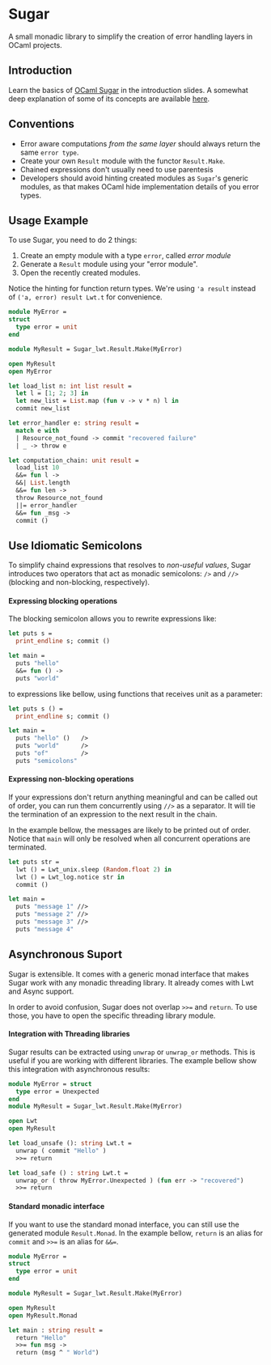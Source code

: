 Sugar
==========

A small monadic library to simplify the creation of error handling layers in
OCaml projects.


Introduction
------------

Learn the basics of [OCaml Sugar](https://dl.dropboxusercontent.com/u/9364054/OCaml/OCaml_Sugar.pdf)
in the introduction slides. A somewhat deep explanation of some of its concepts are
available [here](https://dl.dropboxusercontent.com/u/9364054/OCaml/Bindings_Condicionais.pdf).


Conventions
-----------

- Error aware computations *from the same layer* should always return the same ```error type```.
- Create your own ```Result``` module with the functor  ```Result.Make```.
- Chained expressions don't usually need to use parentesis
- Developers should avoid hinting created modules as ```Sugar```'s generic modules,
as that makes OCaml hide implementation details of you error types.


Usage Example
-------------

To use Sugar, you need to do 2 things:

1. Create an empty module with a type ```error```, called *error module*
2. Generate a ```Result``` module using your "error module".
3. Open the recently created modules.

Notice the hinting for function return types. We're using ```'a result```
instead of  ```('a, error) result Lwt.t``` for convenience.


```ocaml
module MyError =
struct
  type error = unit
end

module MyResult = Sugar_lwt.Result.Make(MyError)

open MyResult
open MyError

let load_list n: int list result =
  let l = [1; 2; 3] in
  let new_list = List.map (fun v -> v * n) l in
  commit new_list

let error_handler e: string result =
  match e with
  | Resource_not_found -> commit "recovered failure"
  | _ -> throw e

let computation_chain: unit result =
  load_list 10
  &&= fun l ->
  &&| List.length
  &&= fun len ->
  throw Resource_not_found
  ||= error_handler
  &&= fun _msg ->
  commit ()
```


Use Idiomatic Semicolons
-------------------------

To simplify chaind expressions that resolves to *non-useful values*, Sugar
introduces two operators that act as monadic semicolons: ```/>``` and ```//>```
(blocking and non-blocking, respectively).

#### Expressing blocking operations

The blocking semicolon allows you to rewrite expressions like:

```ocaml
let puts s =
  print_endline s; commit ()

let main =
  puts "hello"
  &&= fun () ->
  puts "world"
```

to expressions like bellow, using functions that receives unit as a parameter:

```ocaml
let puts s () =
  print_endline s; commit ()

let main =
  puts "hello" ()   />
  puts "world"      />
  puts "of"         />
  puts "semicolons"
```

#### Expressing non-blocking operations

If your expressions don't return anything meaningful and can be called out of
order, you can run them concurrently using  ```//>``` as a separator. It will
tie the termination of an expression to the next result in the chain.

In the example bellow, the messages are likely to be printed out of order.
Notice that ```main``` will only be resolved when all concurrent operations
are terminated.

```ocaml
let puts str =
  lwt () = Lwt_unix.sleep (Random.float 2) in
  lwt () = Lwt_log.notice str in
  commit ()

let main =
  puts "message 1" //>
  puts "message 2" //>
  puts "message 3" //>
  puts "message 4"
```


Asynchronous Suport
--------------------

Sugar is extensible. It comes with a generic monad interface that makes Sugar
work with any monadic threading library. It already comes with Lwt and Async
support.

In order to avoid confusion, Sugar does not overlap ```>>=``` and ```return```.
To use those, you have to open the specific threading library module.

#### Integration with Threading libraries

Sugar results can be extracted using ```unwrap``` or ```unwrap_or``` methods.
This is useful if you are working with different libraries. The example bellow
show this integration with asynchronous results:

```ocaml
module MyError = struct
  type error = Unexpected
end
module MyResult = Sugar_lwt.Result.Make(MyError)

open Lwt
open MyResult

let load_unsafe (): string Lwt.t =
  unwrap ( commit "Hello" )
  >>= return

let load_safe () : string Lwt.t =
  unwrap_or ( throw MyError.Unexpected ) (fun err -> "recovered")
  >>= return
```

#### Standard monadic interface

If you want to use the standard monad interface, you can still use the generated
module ```Result.Monad```. In the example bellow, ```return``` is an alias
for ```commit``` and ```>>=``` is an alias for ```&&=```.


```ocaml
module MyError =
struct
  type error = unit
end

module MyResult = Sugar_lwt.Result.Make(MyError)

open MyResult
open MyResult.Monad

let main : string result =
  return "Hello"
  >>= fun msg ->
  return (msg ^ " World")
```
